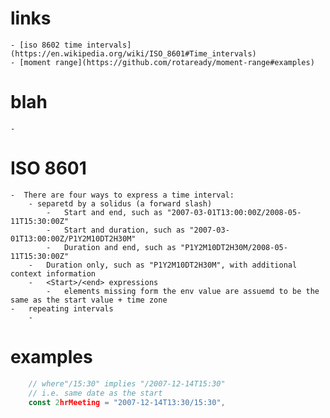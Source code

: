 # links 
    - [iso 8602 time intervals](https://en.wikipedia.org/wiki/ISO_8601#Time_intervals)
    - [moment range](https://github.com/rotaready/moment-range#examples)

#  blah 
    -

# ISO 8601 
    -  There are four ways to express a time interval:
        - separetd by a solidus (a forward slash)
            -   Start and end, such as "2007-03-01T13:00:00Z/2008-05-11T15:30:00Z"
            -   Start and duration, such as "2007-03-01T13:00:00Z/P1Y2M10DT2H30M"
            -   Duration and end, such as "P1Y2M10DT2H30M/2008-05-11T15:30:00Z"
        -   Duration only, such as "P1Y2M10DT2H30M", with additional context information
        -   <Start>/<end> expressions 
	        -   elements missing form the env value are assuemd to be the same as the start value + time zone 
    -   repeating intervals 
	    -   

# examples 
```js 
	// where"/15:30" implies "/2007-12-14T15:30"
	// i.e. same date as the start
	const 2hrMeeting = "2007-12-14T13:30/15:30", 

```
